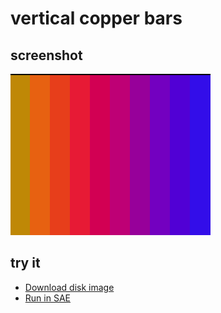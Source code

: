 vertical copper bars
====================

screenshot
----------
![Screenshot](screenshot.png?raw=true)

try it
------
  * [Download disk image](bin/copper_vert.adf?raw=true)
  * <a href="http://alpine9000.github.io/ScriptedAmigaEmulator/#amiga_examples/copper_vert.adf" target="_blank">Run in SAE</a>

